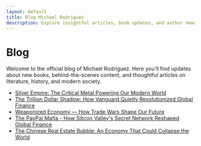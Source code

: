 ```yaml
---
layout: default
title: Blog Michael Rodriguez
description: Explore insightful articles, book updates, and author news by Michael Rodriguez.
---
```

<h1>Blog</h1>
<p>Welcome to the official blog of Michael Rodriguez. Here you'll find updates about new books, behind-the-scenes content, and thoughtful articles on literature, history, and modern society.</p>
<ul>
  <li><a href="/michael-rodriguez-books/blog/silver-empire.html">Silver Empire: The Critical Metal Powering Our Modern World</a></li>
  <li><a href="/michael-rodriguez-books/blog/the-trillion-dollar-shadow-how-vanguard-quietly-revolutionized-global-finance.html">The Trillion Dollar Shadow: How Vanguard Quietly Revolutionized Global Finance</a></li>
  <li><a href="/michael-rodriguez-books/blog/weaponized-economy.html">Weaponized Economy — How Trade Wars Shape Our Future</a></li>
  <li><a href="/michael-rodriguez-books/blog/the-paypal-mafia.html">The PayPal Mafia - How Silicon Valley's Secret Network Reshaped Global Finance</a></li>
  <li><a href="/michael-rodriguez-books/blog/chinese-real-estate-bubble.html">The Chinese Real Estate Bubble: An Economy That Could Collapse the World</a></li>
</ul>
